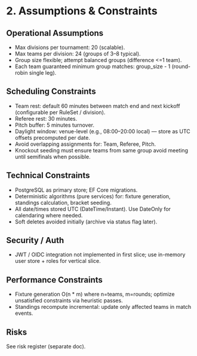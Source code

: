 # 2. Assumptions & Constraints

## Operational Assumptions
- Max divisions per tournament: 20 (scalable).
- Max teams per division: 24 (groups of 3–8 typical).
- Group size flexible; attempt balanced groups (difference <=1 team).
- Each team guaranteed minimum group matches: group_size - 1 (round-robin single leg).

## Scheduling Constraints
- Team rest: default 60 minutes between match end and next kickoff (configurable per RuleSet / division).
- Referee rest: 30 minutes.
- Pitch buffer: 5 minutes turnover.
- Daylight window: venue-level (e.g., 08:00–20:00 local) — store as UTC offsets precomputed per date.
- Avoid overlapping assignments for: Team, Referee, Pitch.
- Knockout seeding must ensure teams from same group avoid meeting until semifinals when possible.

## Technical Constraints
- PostgreSQL as primary store; EF Core migrations.
- Deterministic algorithms (pure services) for: fixture generation, standings calculation, bracket seeding.
- All date/times stored UTC (DateTime/Instant). Use DateOnly for calendaring where needed.
- Soft deletes avoided initially (archive via status flag later).

## Security / Auth
- JWT / OIDC integration not implemented in first slice; use in-memory user store + roles for vertical slice.

## Performance Constraints
- Fixture generation O(n * m) where n=teams, m=rounds; optimize unsatisfied constraints via heuristic passes.
- Standings recompute incremental: update only affected teams in match events.

## Risks
See risk register (separate doc).

